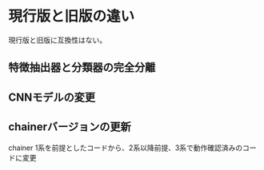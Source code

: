 # 現行版と旧版の違い

現行版と旧版に互換性はない。  

## 特徴抽出器と分類器の完全分離


## CNNモデルの変更


## chainerバージョンの更新

chainer 1系を前提としたコードから、2系以降前提、3系で動作確認済みのコードに変更
